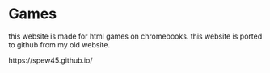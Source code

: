# Games
this website is made for html games on chromebooks.
this website is ported to github from my old website.
<div>
https://spew45.github.io/
</div>
